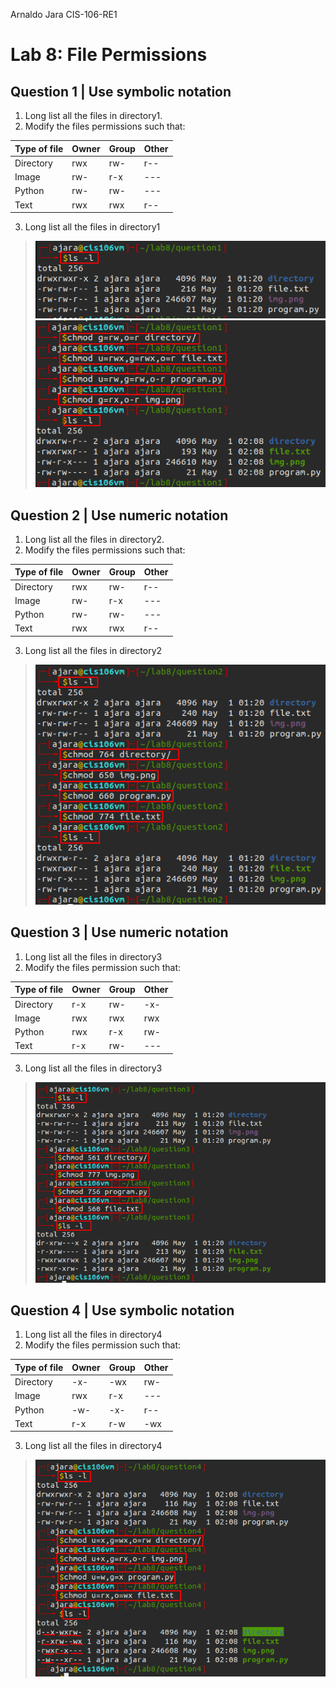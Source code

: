 Arnaldo Jara
CIS-106-RE1
# Lab 8: File Permissions

## Question 1 | Use symbolic notation
1. Long list all the files in directory1. 
2. Modify the files permissions such that:

| Type of file | Owner | Group | Other|
|--------------|-------|-------|------|
| Directory    |rwx    |rw-    |r--   |
| Image        |rw-    |r-x    |---   |
| Python       |rw-    |rw-    |---   |
| Text         |rwx    |rwx    |r--   |
 

3. Long list all the files in directory1
> ![q1p1](../imgs/lab8/q1.4.png)
> ![](../imgs/lab8/q1.3.png)
## Question 2 | Use numeric notation
1. Long list all the files in directory2.
2. Modify the files permissions such that:

| Type of file | Owner | Group | Other|
|--------------|-------|-------|------|
| Directory    |rwx    |rw-    |r--   |
| Image        |rw-    |r-x    |---   |
| Python       |rw-    |rw-    |---   |
| Text         |rwx    |rwx    |r--   |

3. Long list all the files in directory2
> ![q2p1](../imgs/lab8/q2.png)

## Question 3 | Use numeric notation
1. Long list all the files in directory3
2. Modify the files permission such that:

| Type of file | Owner | Group | Other|
|--------------|-------|-------|------|
| Directory    |r-x    |rw-     |-x-  |
| Image        |rwx    |rwx     |rwx  |
| Python       |rwx    |r-x     |rw-  |
| Text         |r-x    |rw-     |---  |

3. Long list all the files in directory3
> ![q3](../imgs/lab8/q3.png)

## Question 4 | Use symbolic notation
1. Long list all the files in directory4
2. Modify the files permission such that:

| Type of file | Owner | Group | Other|
|--------------|-------|-------|------|
| Directory    |-x-    |-wx    |rw-   |
| Image        |rwx    |r-x    |---   |
| Python       |-w-    |-x-    |r--   |
| Text         |r-x    |r-w    |-wx   |

3. Long list all the files in directory4
> ![q4](../imgs/lab8/q4.png)
